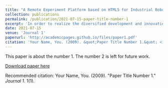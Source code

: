 ```yaml
---
title: "A Remote Experiment Platform based on HTML5 for Industrial Robots"
collection: publications
permalink: /publication/2021-07-15-paper-title-number-1
excerpt: 'In order to realize the diversified development and innovation of online experiments and experimental teaching of industrial robots, a remote experimental platform for industrial robots based on B/S architecture is designed. The D-H method is used to establish the motion equation of the ABB IRB120 industrial robot, which can obtain the forward and inverse kinematic equations through the transformation of the homogeneous matrix. The robot 3D simulation system using HTML5 language and X3DOM technology realizes real-time graphic simulation and remote control of the robot.'
date: 2021-07-15
venue: 'Journal 1'
paperurl: 'http://academicpages.github.io/files/paper1.pdf'
citation: 'Your Name, You. (2009). &quot;Paper Title Number 1.&quot; <i>Journal 1</i>. 1(1).'
---
```

This paper is about the number 1. The number 2 is left for future work.

[Download paper here](http://academicpages.github.io/files/paper1.pdf)

Recommended citation: Your Name, You. (2009). "Paper Title Number 1." <i>Journal 1</i>. 1(1).